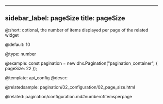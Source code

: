 
---
sidebar_label: pageSize
title: pageSize
---          

@short: 
optional, the number of items displayed per page of the related widget


@default:
10


@type: number

@example: 
const pagination = new dhx.Pagination("pagination_container", {
    pageSize: 22 
});


@template:	api_config
@descr: 


@relatedsample:
pagination/02_configuration/02_page_size.html

@related: pagination/configuration.md#numberofitemsperpage
